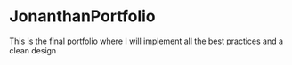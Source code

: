 # JonanthanPortfolio
This is the final portfolio where I will implement all the best practices and a clean design
